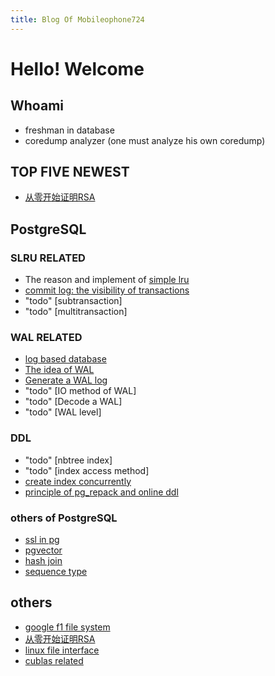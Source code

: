 ```yaml
---
title: Blog Of Mobileophone724
---
```


# Hello! Welcome
## Whoami
- freshman in database
- coredump analyzer (one must analyze his own coredump)

## TOP FIVE NEWEST
- [从零开始证明RSA](zero2rsa)

## PostgreSQL
### SLRU RELATED
- The reason and implement of [simple lru](slru)
- [commit log: the visibility of transactions](clog)
- "todo" [subtransaction]
- "todo" [multitransaction]

### WAL RELATED
- [log based database](database-log)
- [The idea of WAL](wal-basic)
- [Generate a WAL log](wal-insert)
- "todo" [IO method of WAL]
- "todo" [Decode a WAL]
- "todo" [WAL level]

### DDL
- "todo" [nbtree index]
- "todo" [index access method]
- [create index concurrently](create-index-currently)
- [principle of pg_repack and online ddl](pg_repack)


### others of PostgreSQL
- [ssl in pg](ssl-in-pg)
- [pgvector](pgvector)
- [hash join](hashjoin)
- [sequence type](sequence_type)


## others
- [google f1 file system](google-f1)
- [从零开始证明RSA](zero2rsa)
- [linux file interface](linux-file)
- [cublas related](cublasdgemmtutor)

